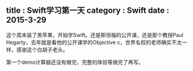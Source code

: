 title : Swift学习第一天 
category : Swift
date : 2015-3-29
---

这个周末装了黑苹果，开始学Swift。还是斯坦福的公开课，还是那个教授Paul Hegarty，去年就是看他的公开课学的Objective c，世界名校的老师确实不太一样，感谢这个白胡子老头。

第一个demo计算器还没有做完，完整的体验等做完了再写。